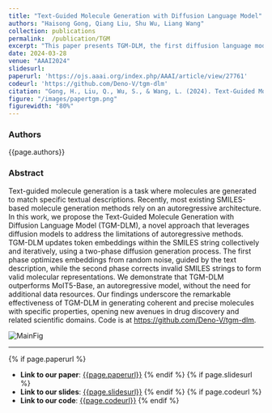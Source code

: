 ```yaml
---
title: "Text-Guided Molecule Generation with Diffusion Language Model"
authors: "Haisong Gong, Qiang Liu, Shu Wu, Liang Wang"
collection: publications
permalink:  /publication/TGM
excerpt: "This paper presents TGM-DLM, the first diffusion language model designed for SMILE-based molecule generation, replacing traditional auto-regressive models. It highlights improved data efficiency, achieving superior results with a reduced amount of training data."
date: 2024-03-28
venue: "AAAI2024"
slidesurl: 
paperurl: 'https://ojs.aaai.org/index.php/AAAI/article/view/27761'
codeurl: 'https://github.com/Deno-V/tgm-dlm'
citation: "Gong, H., Liu, Q., Wu, S., & Wang, L. (2024). Text-Guided Molecule Generation with Diffusion Language Model. Proceedings of the AAAI Conference on Artificial Intelligence, 38(1), 109-117. "
figure: "/images/papertgm.png"
figurewidth: "80%"
---
```


### Authors
{{page.authors}}

### Abstract

Text-guided molecule generation is a task where molecules are generated to match specific textual descriptions. Recently, most existing SMILES-based molecule generation methods rely on an autoregressive architecture. In this work, we propose the Text-Guided Molecule Generation with Diffusion Language Model (TGM-DLM), a novel approach that leverages diffusion models to address the limitations of autoregressive methods. TGM-DLM updates token embeddings within the SMILES string collectively and iteratively, using a two-phase diffusion generation process. The first phase optimizes embeddings from random noise, guided by the text description, while the second phase corrects invalid SMILES strings to form valid molecular representations. We demonstrate that TGM-DLM outperforms MolT5-Base, an autoregressive model, without the need for additional data resources. Our findings underscore the remarkable effectiveness of TGM-DLM in generating coherent and precise molecules with specific properties, opening new avenues in drug discovery and related scientific domains. Code is at https://github.com/Deno-V/tgm-dlm.

![MainFig]({{page.figure}})


---
{% if page.paperurl %}
- **Link to our paper**: [{{page.paperurl}}]({{page.paperurl}})
{% endif %}
{% if page.slidesurl %}
- **Link to our slides**: [{{page.slidesurl}}]({{page.slidesurl}})
{% endif %}
{% if page.codeurl %}
- **Link to our code**: [{{page.codeurl}}]({{page.codeurl}})
{% endif %}